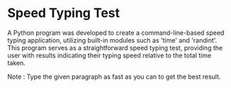 # Speed Typing Test

A Python program was developed to create a command-line-based speed typing application, utilizing built-in modules such as 'time' and 'randint'. This program serves as a straightforward speed typing test, providing the user with results indicating their typing speed relative to the total time taken.

Note : Type the given paragraph as fast as you can to get the best result.



